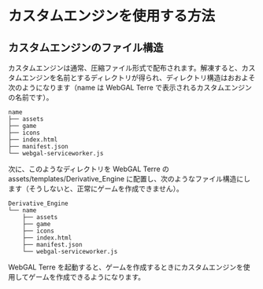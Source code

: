 # カスタムエンジンを使用する方法

## カスタムエンジンのファイル構造

カスタムエンジンは通常、圧縮ファイル形式で配布されます。解凍すると、カスタムエンジンを名前とするディレクトリが得られ、ディレクトリ構造はおおよそ次のようになります（name は WebGAL Terre で表示されるカスタムエンジンの名前です）。

```
name
├── assets
├── game
├── icons
├── index.html
├── manifest.json
└── webgal-serviceworker.js
```

次に、このようなディレクトリを WebGAL Terre の assets/templates/Derivative_Engine に配置し、次のようなファイル構造にします（そうしないと、正常にゲームを作成できません）。

```
Derivative_Engine
└── name
    ├── assets
    ├── game
    ├── icons
    ├── index.html
    ├── manifest.json
    └── webgal-serviceworker.js

```

WebGAL Terre を起動すると、ゲームを作成するときにカスタムエンジンを使用してゲームを作成できるようになります。